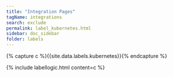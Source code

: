 ```yaml
---
title: "Integration Pages"
tagName: integrations
search: exclude
permalink: label_kubernetes.html
sidebar: doc_sidebar
folder: labels
---
```


{% capture c %}{{site.data.labels.kubernetes}}{% endcapture %}

{% include labellogic.html content=c %}
